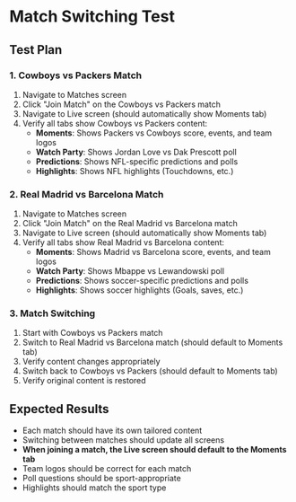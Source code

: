 # Match Switching Test

## Test Plan

### 1. Cowboys vs Packers Match
1. Navigate to Matches screen
2. Click "Join Match" on the Cowboys vs Packers match
3. Navigate to Live screen (should automatically show Moments tab)
4. Verify all tabs show Cowboys vs Packers content:
   - **Moments**: Shows Packers vs Cowboys score, events, and team logos
   - **Watch Party**: Shows Jordan Love vs Dak Prescott poll
   - **Predictions**: Shows NFL-specific predictions and polls
   - **Highlights**: Shows NFL highlights (Touchdowns, etc.)

### 2. Real Madrid vs Barcelona Match
1. Navigate to Matches screen
2. Click "Join Match" on the Real Madrid vs Barcelona match
3. Navigate to Live screen (should automatically show Moments tab)
4. Verify all tabs show Real Madrid vs Barcelona content:
   - **Moments**: Shows Madrid vs Barcelona score, events, and team logos
   - **Watch Party**: Shows Mbappe vs Lewandowski poll
   - **Predictions**: Shows soccer-specific predictions and polls
   - **Highlights**: Shows soccer highlights (Goals, saves, etc.)

### 3. Match Switching
1. Start with Cowboys vs Packers match
2. Switch to Real Madrid vs Barcelona match (should default to Moments tab)
3. Verify content changes appropriately
4. Switch back to Cowboys vs Packers (should default to Moments tab)
5. Verify original content is restored

## Expected Results

- Each match should have its own tailored content
- Switching between matches should update all screens
- **When joining a match, the Live screen should default to the Moments tab**
- Team logos should be correct for each match
- Poll questions should be sport-appropriate
- Highlights should match the sport type
